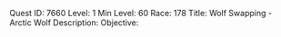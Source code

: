 Quest ID: 7660
Level: 1
Min Level: 60
Race: 178
Title: Wolf Swapping - Arctic Wolf
Description: 
Objective: 
